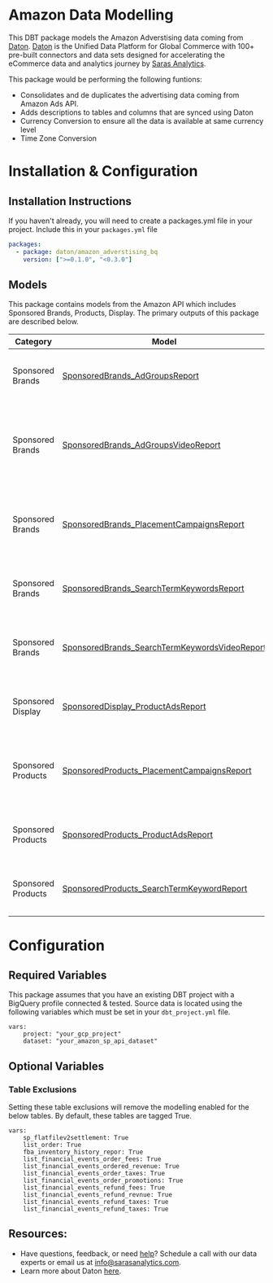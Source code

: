 # Amazon Data Modelling
This DBT package models the Amazon Adverstising data coming from [Daton](https://sarasanalytics.com/daton/). [Daton](https://sarasanalytics.com/daton/) is the Unified Data Platform for Global Commerce with 100+ pre-built connectors and data sets designed for accelerating the eCommerce data and analytics journey by [Saras Analytics](https://sarasanalytics.com).

This package would be performing the following funtions:

- Consolidates and de duplicates the advertising data coming from Amazon Ads API.
- Adds descriptions to tables and columns that are synced using Daton
- Currency Conversion to ensure all the data is available at same currency level
- Time Zone Conversion

# Installation & Configuration

## Installation Instructions

If you haven't already, you will need to create a packages.yml file in your project. Include this in your `packages.yml` file

```yaml
packages:
  - package: daton/amazon_adverstising_bq
    version: [">=0.1.0", "<0.3.0"]
```

## Models

This package contains models from the Amazon API which includes Sponsored Brands, Products, Display. The primary outputs of this package are described below.

| **Category**                 | **Model**  | **Description** |
| ------------------------- | ---------------| ----------------------- |
|Sponsored Brands | [SponsoredBrands_AdGroupsReport](https://github.com/daton/amazon_advertising/blob/main/models/SponsoredBrands_AdGroupsReport.sql)  | A list of ad groups associated with the account |
|Sponsored Brands | [SponsoredBrands_AdGroupsVideoReport](https://github.com/daton/amazon_advertising/blob/main/models/SponsoredBrands_AdGroupsVideoReport.sql)| A list of ad groups related to sponsored brand video associated with the account |
|Sponsored Brands | [SponsoredBrands_PlacementCampaignsReport](https://github.com/daton/amazon_advertising/blob/main/models/SponsoredBrands_PlacementCampaignsReport.sql)| A list of all the placement campaigns associated with the account |
|Sponsored Brands | [SponsoredBrands_SearchTermKeywordsReport](https://github.com/daton/amazon_advertising/blob/main/models/SponsoredBrands_SearchTermKeywordsReport.sql)| A list of product search keywords report |
|Sponsored Brands | [SponsoredBrands_SearchTermKeywordsVideoReport](https://github.com/daton/amazon_advertising/blob/main/models/SponsoredBrands_SearchTermKeywordsVideoReport.sql)| A list of keywords associated with sponsored brand video |
|Sponsored Display | [SponsoredDisplay_ProductAdsReport](https://github.com/daton/amazon_advertising/blob/main/models/SponsoredDisplay_ProductAdsReport.sql)| A list of product ads associated with the account |
|Sponsored Products | [SponsoredProducts_PlacementCampaignsReport](https://github.com/daton/amazon_advertising/blob/main/models/SponsoredProducts_PlacementCampaignsReport.sql)| A list of all the placement campaigns associated with the account |
|Sponsored Products | [SponsoredProducts_ProductAdsReport](https://github.com/daton/amazon_advertising/blob/main/models/SponsoredProducts_ProductAdsReport.sql)| A list of product ads associated with the account |
|Sponsored Products | [SponsoredProducts_SearchTermKeywordReport](https://github.com/daton/amazon_advertising/blob/main/models/SponsoredProducts_SearchTermKeywordReport.sql)| A list of product search keywords report |

# Configuration 

## Required Variables

This package assumes that you have an existing DBT project with a BigQuery profile connected & tested. Source data is located using the following variables which must be set in your `dbt_project.yml` file.

```
vars:
    project: "your_gcp_project"
    dataset: "your_amazon_sp_api_dataset"
```

## Optional Variables
### Table Exclusions

Setting these table exclusions will remove the modelling enabled for the below tables. By default, these tables are tagged True. 

```
vars:
    sp_flatfilev2settlement: True
    list_order: True
    fba_inventory_history_repor: True
    list_financial_events_order_fees: True
    list_financial_events_ordered_revenue: True
    list_financial_events_order_taxes: True 
    list_financial_events_order_promotions: True
    list_financial_events_refund_fees: True
    list_financial_events_refund_revnue: True
    list_financial_events_refund_taxes: True
    list_financial_events_refund_taxes: True
```

## Resources:
- Have questions, feedback, or need [help](https://meetings.hubspot.com/balaji-kolli/)? Schedule a call with our data experts or email us at info@sarasanalytics.com.
- Learn more about Daton [here]().